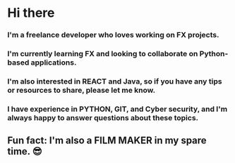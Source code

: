 # Hi there 
### I'm a freelance developer who loves working on FX projects. 
### I'm currently learning FX and looking to collaborate on Python-based applications.
### I'm also interested in REACT and Java, so if you have any tips or resources to share, please let me know. 
### I have experience in PYTHON, GIT, and Cyber security, and I'm always happy to answer questions about these topics.

## Fun fact: I'm also a FILM MAKER in my spare time. 😎




